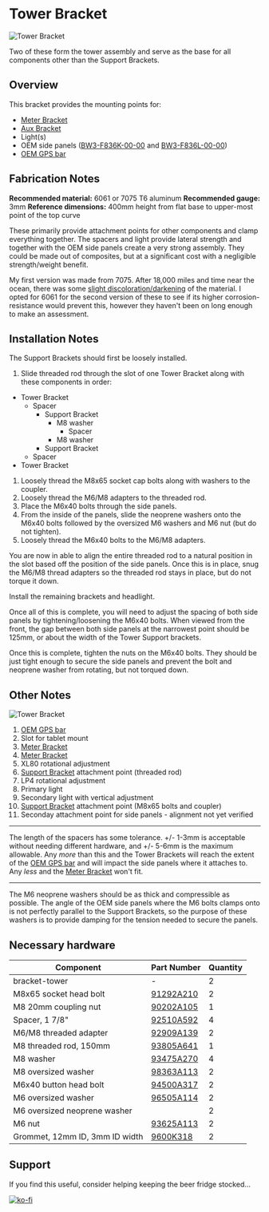 # Tower Bracket

![Tower Bracket](images/v08/bracket-tower.jpg)

Two of these form the tower assembly and serve as the base for all components other than the Support Brackets.

## Overview

This bracket provides the mounting points for:

- [Meter Bracket](https://github.com/random1781/Tenere700/tree/main/tower/bracket-meter)
- [Aux Bracket](https://github.com/random1781/Tenere700/tree/main/tower/bracket-aux)
- Light(s)
- OEM side panels ([BW3-F836K-00-00](https://yamaha-motor.com/parts/diagram/10635215/242410301?partNumber=BW3F836K0000) and [BW3-F836L-00-00](https://yamaha-motor.com/parts/diagram/10635215/242410301?partNumber=BW3F836L0000))
- [OEM GPS bar](https://yamaha-motor.com/parts/diagram/10635215/242410301?partNumber=BW3F831T0000)

## Fabrication Notes

**Recommended material:** 6061 or 7075 T6 aluminum 
**Recommended gauge:** 3mm
**Reference dimensions:** 400mm height from flat base to upper-most point of the top curve

These primarily provide attachment points for other components and clamp everything together. The spacers and light provide lateral strength and together with the OEM side panels create a very strong assembly. They could be made out of composites, but at a significant cost with a negligible strength/weight benefit.

My first version was made from 7075. After 18,000 miles and time near the ocean, there was some [slight discoloration/darkening](../images/production/misc/bracket-tower_comparison.jpg) of the material. I opted for 6061 for the second version of these to see if its higher corrosion-resistance would prevent this, however they haven't been on long enough to make an assessment.

## Installation Notes

The Support Brackets should first be loosely installed.

1. Slide threaded rod through the slot of one Tower Bracket along with these components in order:
  - Tower Bracket
    - Spacer
      - Support Bracket
    	- M8 washer
	      - Spacer
	    - M8 washer
      - Support Bracket
    - Spacer
  - Tower Bracket
1. Loosely thread the M8x65 socket cap bolts along with washers to the coupler.
1. Loosely thread the M6/M8 adapters to the threaded rod.
1. Place the M6x40 bolts through the side panels.
1. From the inside of the panels, slide the neoprene washers onto the M6x40 bolts followed by the oversized M6 washers and M6 nut (but do not tighten).
1. Loosely thread the M6x40 bolts to the M6/M8 adapters.
  
You are now in able to align the entire threaded rod to a natural position in the slot based off the position of the side panels. Once this is in place, snug the M6/M8 thread adapters so the threaded rod stays in place, but do not torque it down.

Install the remaining brackets and headlight.

Once all of this is complete, you will need to adjust the spacing of both side panels by tightening/loosening the M6x40 bolts. When viewed from the front, the gap between both side panels at the narrowest point should be 125mm, or about the width of the Tower Support brackets.

Once this is complete, tighten the nuts on the M6x40 bolts. They should be just tight enough to secure the side panels and prevent the bolt and neoprene washer from rotating, but not torqued down.
 
## Other Notes

![Tower Bracket](images/v08/bracket-tower-labeled.jpg)

1. [OEM GPS bar](https://yamaha-motor.com/parts/diagram/10635215/242410301?partNumber=BW3F831T0000)
2. Slot for tablet mount
3. [Meter Bracket](https://github.com/random1781/Tenere700/tree/main/tower/bracket-meter)
4. [Meter Bracket](https://github.com/random1781/Tenere700/tree/main/tower/bracket-meter)
5. XL80 rotational adjustment
6. [Support Bracket](https://github.com/random1781/Tenere700/tree/main/tower/bracket-support) attachment point (threaded rod)
7. LP4 rotational adjustment
8. Primary light
9. Secondary light with vertical adjustment
10. [Support Bracket](https://github.com/random1781/Tenere700/tree/main/tower/bracket-support) attachment point (M8x65 bolts and coupler)
11. Seconday attachment point for side panels - alignment not yet verified

---

The length of the spacers has some tolerance. +/- 1-3mm is acceptable without needing different hardware, and +/- 5-6mm is the maximum allowable. Any *more* than this and the Tower Brackets will reach the extent of the [OEM GPS bar](https://yamaha-motor.com/parts/diagram/10635215/242410301?partNumber=BW3F831T0000) and will impact the side panels where it attaches to. Any *less* and the [Meter Bracket](https://github.com/random1781/Tenere700/tree/main/tower/bracket-meter) won't fit.

---

The M6 neoprene washers should be as thick and compressible as possible. The angle of the OEM side panels where the M6 bolts clamps onto is not perfectly parallel to the Support Brackets, so the purpose of these washers is to provide damping for the tension needed to secure the panels.

## Necessary hardware
|Component|Part Number|Quantity|
|--|--|--|
|bracket-tower|-|2|
|M8x65 socket head bolt|[91292A210](https://www.mcmaster.com/91292A210/)|2|
|M8 20mm coupling nut|[90202A105](https://www.mcmaster.com/catalog/129/3609/90202A105)|1|
|Spacer, 1 7/8"|[92510A592](https://www.mcmaster.com/92510A592)|4|
|M6/M8 threaded adapter|[92909A139](https://www.mcmaster.com/92909A139)|2|
|M8 threaded rod, 150mm|[93805A641](https://www.mcmaster.com/93805A641)|1|
|M8 washer|[93475A270](https://www.mcmaster.com/93475A270/)|4|
|M8 oversized washer|[98363A113](https://www.mcmaster.com/98363A113/)|2|
|M6x40 button head bolt|[94500A317](https://www.mcmaster.com/94500A317/)|2|
|M6 oversized washer|[96505A114](https://www.mcmaster.com/96505A114)|2|
|M6 oversized neoprene washer||2|
|M6 nut|[93625A113](https://www.mcmaster.com/93625A113)|2|
|Grommet, 12mm ID, 3mm ID width|[9600K318](https://www.mcmaster.com/9600K318)|2|

## Support

If you find this useful, consider helping keeping the beer fridge stocked...

[![ko-fi](https://ko-fi.com/img/githubbutton_sm.svg)](https://ko-fi.com/N4N86PBC2)